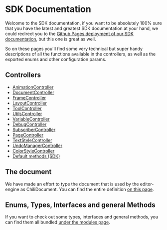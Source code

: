 # SDK Documentation

Welcome to the SDK documentation, if you want to be absolutely 100% sure that you have the latest and greatest SDK documentation at your hand, we could redirect you to the [Github Pages deployment of our SDK documentation](https://chili-publish.github.io/editor-sdk/index.html), but this one is great as well.

So on these pages you'll find some very technical but super handy descriptions of all the functions available in the controllers, as well as the exported enums and other configuration params.

## Controllers

-   [AnimationController](classes/src_controllers_AnimationController.AnimationController.html)
-   [DocumentController](classes/src_controllers_DocumentController.DocumentController.html)
-   [FrameController](classes/src_controllers_FrameController.FrameController.html)
-   [LayoutController](classes/src_controllers_LayoutController.LayoutController.html)
-   [ToolController](classes/src_controllers_ToolController.ToolController.html)
-   [UtilsController](classes/src_controllers_UtilsController.UtilsController.html)
-   [VariableController](classes/src_controllers_VariableController.VariableController.html)
-   [DebugController](classes/src_controllers_DebugController.DebugController.html)
-   [SubscriberController](classes/src_controllers_SubscriberController.SubscriberController.html)
-   [PageController](classes/src_controllers_PageController.PageController.html)
-   [TextStyleController](classes/src_controllers_TextStyleController.TextStyleController.html)
-   [UndoManagerController](classes/src_controllers_UndoManagerController.UndoManagerController.html)
-   [ColorStyleController](classes/src_controllers_ColorStyleController.ColorStyleController.html)
-   [Default methods (SDK)](classes/index.SDK.html)

## The document

We have made an effort to type the document that is used by the editor-engine as ChiliDocument.
You can find the entire definition [on this page](interfaces/types_DocumentTypes.ChiliDocument.html).

## Enums, Types, Interfaces and general Methods

If you want to check out some types, interfaces and general methods, you can find them all bundled [under the modules page](modules).
